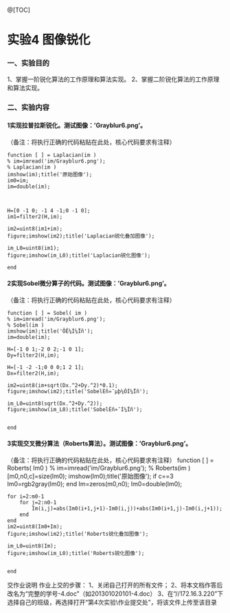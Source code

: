 
@[TOC]
#  实验4 图像锐化

### 一、实验目的
1、掌握一阶锐化算法的工作原理和算法实现。
2、掌握二阶锐化算法的工作原理和算法实现。
### 二、实验内容
#### 1实现拉普拉斯锐化。测试图像：’Grayblur6.png’。
（备注：将执行正确的代码粘贴在此处，核心代码要求有注释）
	
	function [ ] = Laplacian(im )
	% im=imread('im/Grayblur6.png');
	% Laplacian(im )
	imshow(im);title('原始图像');
	im0=im;
	im=double(im);
	
	
	
	H=[0 -1 0; -1 4 -1;0 -1 0];
	im1=filter2(H,im);
	
	im2=uint8(im1+im);
	figure;imshow(im2);title('Laplacian锐化叠加图像');
	
	im_L0=uint8(im1);
	figure;imshow(im_L0);title('Laplacian锐化图像');
	
	end


#### 2实现Sobel微分算子的代码。测试图像：’Grayblur6.png’。
（备注：将执行正确的代码粘贴在此处，核心代码要求有注释）

	function [ ] = Sobel( im )
	% im=imread('im/Grayblur6.png');
	% Sobel(im )
	imshow(im);title('Ô­Ê¼Í¼Ïñ');
	im=double(im);
	 
	H=[-1 0 1;-2 0 2;-1 0 1];
	Dy=filter2(H,im);
	 
	H=[-1 -2 -1;0 0 0;1 2 1];
	Dx=filter2(H,im);
	 
	im2=uint8(im+sqrt(Dx.^2+Dy.^2)*0.1);
	figure;imshow(im2);title('SobelÈñ»¯µþ¼ÓÍ¼Ïñ');
	 
	im_L0=uint8(sqrt(Dx.^2+Dy.^2));
	figure;imshow(im_L0);title('SobelÈñ»¯Í¼Ïñ');
	 
	 
	end
	 
	

#### 3实现交叉微分算法（Roberts算法）。测试图像：’Grayblur6.png’。
 

（备注：将执行正确的代码粘贴在此处，核心代码要求有注释）
	function [ ] = Roberts( Im0 )
	% im=imread('im/Grayblur6.png');
	% Roberts(im )
	[m0,n0,c]=size(Im0);
	imshow(Im0);title('原始图像');
	if c==3
	    Im0=rgb2gray(Im0);
	end
	Im=zeros(m0,n0);
	Im0=double(Im0);
	
	for i=2:m0-1
	    for j=2:n0-1
	        Im(i,j)=abs(Im0(i+1,j+1)-Im0(i,j))+abs(Im0(i+1,j)-Im0(i,j+1));
	    end
	end
	im2=uint8(Im0+Im);
	figure;imshow(im2);title('Roberts锐化叠加图像');
	
	im_L0=uint8(Im);
	figure;imshow(im_L0);title('Roberts锐化图像');   
	
	
	end




交作业说明
作业上交的步骤：
1、关闭自己打开的所有文件；
2、将本文档作答后改名为“完整的学号-4.doc”（如201301020101-4.doc）
3、在“//172.16.3.220”下选择自己的班级，再选择打开“第4次实验\作业提交处”，将该文件上传至该目录


